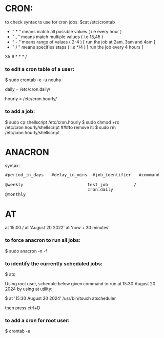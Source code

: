 # CRON:
to check syntax to use for cron jobs: $cat /etc/crontab 

* " * " means match all possible values ( i.e every hour ) 
* " , " means match multiple values ( i.e 15,45 ) 
* " - " means range of values ( 2-4 ) [ run the job at 2am, 3am and 4am ]
* " / " means specifies staps ( i.e */4 ) [ run the job every 4 hours ]

35 6 * * * /<full path to a command> 

### to edit a cron table of a user:
$ sudo crontab -e -u nouha 

daily = /etc/cron.daily/
  
hourly = /etc/cron.hourly/ 

### to add a job:
$ sudo cp shellscript /etc/cron.hourly 
$ sudo chmod +rx /etc/cron.hourly/shellscript 
###to remove it:
$ sudo rm /etc/cron.hourly/shellscript 

# ANACRON
syntax:
<pre>
#period_in_days   #delay_in_mins  #job_identifier   #command 

@weekly             <nb>            test_job          /<absolute_path_to_the_command> 
<nb>                                cron.daily            
@monthly 
</pre>

# AT 
at 15:00 /<full path to cmd> 
at  'August 20 2022' 
at   'now + 30 minutes' 


### to force anacron to run all jobs:
$ sudo anacron -n -f 

### to identify the currently scheduled jobs:
$ atq 

Using root user, schedule below given command to run at 15:30 August 20 2024 by using at utility:
  
$ at '15:30 August 20 2024' /usr/bin/touch atscheduler 

then press ctrl+D 

### to add a cron for root user:
$ crontab -e 
